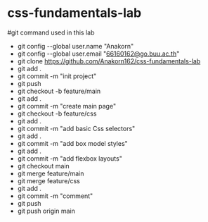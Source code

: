 # css-fundamentals-lab

#git command used in this lab
- git config --global user.name "Anakorn"
- git config --global user.email "66160162@go.buu.ac.th"
- git clone https://github.com/Anakorn162/css-fundamentals-lab
- git add .
- git commit -m "init project"
- git push
- git checkout -b feature/main
- git add .
- git commit -m "create main page"
- git checkout -b feature/css
- git add .
- git commit -m "add basic Css selectors"
- git add .
- git commit -m "add box model styles"
- git add .
- git commit -m "add flexbox layouts"
- git checkout main
- git merge feature/main
- git merge feature/css
- git add .
- git commit -m "comment"
- git push
- git push origin main